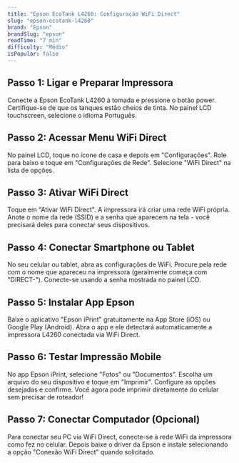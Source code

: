 ```yaml
---
title: "Epson EcoTank L4260: Configuração WiFi Direct"
slug: "epson-ecotank-l4260"
brand: "Epson"
brandSlug: "epson"
readTime: "7 min"
difficulty: "Médio"
isPopular: false
---
```


## Passo 1: Ligar e Preparar Impressora

Conecte a Epson EcoTank L4260 à tomada e pressione o botão power. Certifique-se de que os tanques estão cheios de tinta. No painel LCD touchscreen, selecione o idioma Português.

## Passo 2: Acessar Menu WiFi Direct

No painel LCD, toque no ícone de casa e depois em "Configurações". Role para baixo e toque em "Configurações de Rede". Selecione "WiFi Direct" na lista de opções.

## Passo 3: Ativar WiFi Direct

Toque em "Ativar WiFi Direct". A impressora irá criar uma rede WiFi própria. Anote o nome da rede (SSID) e a senha que aparecem na tela - você precisará deles para conectar seus dispositivos.

## Passo 4: Conectar Smartphone ou Tablet

No seu celular ou tablet, abra as configurações de WiFi. Procure pela rede com o nome que apareceu na impressora (geralmente começa com "DIRECT-"). Conecte-se usando a senha mostrada no painel LCD.

## Passo 5: Instalar App Epson

Baixe o aplicativo "Epson iPrint" gratuitamente na App Store (iOS) ou Google Play (Android). Abra o app e ele detectará automaticamente a impressora L4260 conectada via WiFi Direct.

## Passo 6: Testar Impressão Mobile

No app Epson iPrint, selecione "Fotos" ou "Documentos". Escolha um arquivo do seu dispositivo e toque em "Imprimir". Configure as opções desejadas e confirme. Você agora pode imprimir diretamente do celular sem precisar de roteador!

## Passo 7: Conectar Computador (Opcional)

Para conectar seu PC via WiFi Direct, conecte-se à rede WiFi da impressora como fez no celular. Depois baixe o driver da Epson e instale selecionando a opção "Conexão WiFi Direct" quando solicitado.
